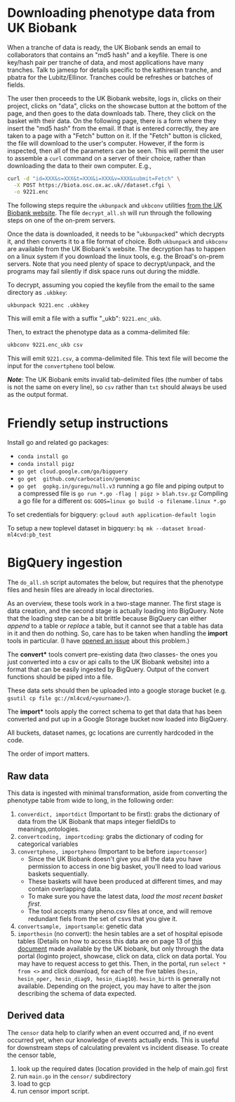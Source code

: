 # Downloading phenotype data from UK Biobank

When a tranche of data is ready, the UK Biobank sends an email to collaborators that contains an "md5 hash" and a keyfile. There is one key/hash pair per tranche of data, and most applications have many tranches. Talk to jamesp for details specific to the kathiresan tranche, and pbatra for the Lubitz/Ellinor. Tranches could be refreshes or batches of fields. 

The user then proceeds to the UK Biobank website, logs in, clicks on their project, clicks on "data", clicks on the showcase button at the bottom of the page, and then goes to the data downloads tab. There, they click on the basket with their data. On the following page, there is a form where they insert the "md5 hash" from the email. If that is entered correctly, they are taken to a page with a "Fetch" button on it. If the "Fetch" button is clicked, the file will download to the user's computer. However, if the form is inspected, then all of the parameters can be seen. This will permit the user to assemble a `curl` command on a server of their choice, rather than downloading the data to their own computer. E.g., 
```sh
curl -d "id=XXX&s=XXX&t=XXX&i=XXX&v=XXX&submit=Fetch" \
  -X POST https://biota.osc.ox.ac.uk//dataset.cfgi \
  -o 9221.enc
```

The following steps require the `ukbunpack` and `ukbconv` utilities [from the UK Biobank website](https://biobank.ctsu.ox.ac.uk/crystal/download.cgi). The file `decrypt_all.sh` will run through the following steps on one of the on-prem servers.

Once the data is downloaded, it needs to be "`ukbunpack`ed" which decrypts it, and then converts it to a file format of choice. Both `ukbunpack` and `ukbconv` are available from the UK Biobank's website. The decryption has to happen on a linux system if you download the linux tools, e.g. the Broad's on-prem servers. Note that you need plenty of space to decrypt/unpack, and the programs may fail silently if disk space runs out during the middle.

To decrypt, assuming you copied the keyfile from the email to the same directory as `.ukbkey`:  
```sh
ukbunpack 9221.enc .ukbkey
```

This will emit a file with a suffix "_ukb": `9221.enc_ukb`.

Then, to extract the phenotype data as a comma-delimited file:

```sh
ukbconv 9221.enc_ukb csv
```

This will emit `9221.csv`, a comma-delimited file. This text file will become the input for the `convertpheno` tool below. 

***Note***: The UK Biobank emits invalid tab-delimited files (the number of tabs is not the same on every line), so `csv` rather than `txt` should always be used as the output format.

# Friendly setup instructions
Install go and related go packages:
* `conda install go`
* `conda install pigz`
* `go get cloud.google.com/go/bigquery`
* `go get  github.com/carbocation/genomisc`
* `go get  gopkg.in/guregu/null.v3`
running a go file and piping output to a compressed file is `go run *.go -flag | pigz > blah.tsv.gz`
Compiling a go file for a different os: `GOOS=linux go build -o filename.linux *.go`


To set credentials for bigquery:
`gcloud auth application-default login`

To setup a new toplevel dataset in bigquery:
`bq mk --dataset broad-ml4cvd:pb_test`

# BigQuery ingestion
The `do_all.sh` script automates the below, but requires that the phenotype files and hesin files are already in local directories.


As an overview, these tools work in a two-stage manner. The first stage is data creation, and the second stage is actually loading into BigQuery. Note that the loading step can be a bit brittle because BigQuery can either *append* to a table or *replace* a table, but it cannot see that a table has data in it and then do nothing. So, care has to be taken when handling the **import** tools in particular. (I have [opened an issue](https://issuetracker.google.com/issues/129000785) about this problem.)

The **convert\*** tools convert pre-existing data (two classes- the ones you just converted into a csv or api calls to the UK Biobank website) into a format that can be easily ingested by BigQuery. Output of the convert functions should be piped into a file. 

These data sets should then be uploaded into a google storage bucket (e.g. `gsutil cp file gc://ml4cvd/<yourname>/`).

The **import\*** tools apply the correct schema to get that data that has been converted and put up in a Google Storage bucket now loaded into BigQuery.

All buckets, dataset names, gc locations are currently hardcoded in the code. 

The order of import matters.

## Raw data
This data is ingested with minimal transformation, aside from converting the phenotype table from wide to long, in the following order:

1. `converdict, importdict` (Important to be first): grabs the dictionary of data from the UK Biobank that maps integer fieldIDs to meanings,ontologies.
1. `convertcoding, importcoding`: grabs the dictionary of coding for categorical variables
1. `convertpheno, importpheno` (Important to be before `importcensor`)
    * Since the UK Biobank doesn't give you all the data you have permission to access in one big basket, you'll need to load various baskets sequentially.
    * These baskets will have been produced at different times, and may contain overlapping data. 
    * To make sure you have the latest data, *load the most recent basket first*.
    * The tool accepts many pheno.csv files at once, and will remove redundant fiels from the set of csvs that you give it.
1. `convertsample, importsample`: genetic data
1. `importhesin` (no convert): the hesin tables are a set of hospital episode tables (Details on how to access this data
are on page 13 of [this document](http://biobank.ctsu.ox.ac.uk/crystal/docs/UsingUKBData.pdf) made available by the UK biobank, but only through the data portal (loginto project, showcase, click on data, click on data portal. You may have to request access to get this. Then, in the portal, run `select * from <>` and click download, for each of the five tables (`hesin, hesin_oper, hesin_diag9, hesin_diag10`). `hesin_birth` is generally not available. Depending on the project, you may have to alter the json describing the schema of data expected.  

## Derived data
The `censor` data help to clarify when an event occurred and, if no event occurred yet, when our knowledge of events actually ends. This is useful for downstream steps of calculating prevalent vs incident disease. To create the censor table, 
1. look up the required dates (location provided in the help of main.go) first
1. run `main.go` in the `censor/` subdirectory
1. load to gcp
1. run censor import script. 


